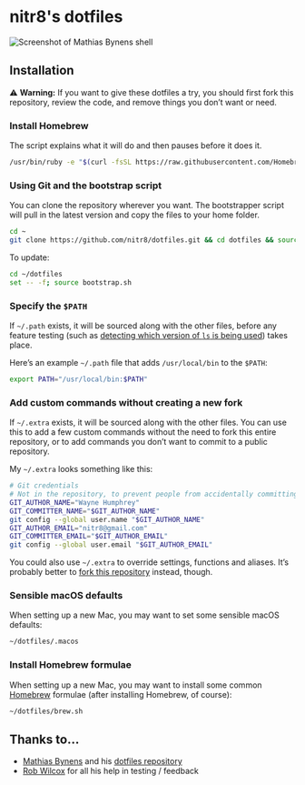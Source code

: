 # nitr8's dotfiles

![Screenshot of Mathias Bynens shell](http://i.imgur.com/ZebT42u.png)

## Installation

:warning: **Warning:** If you want to give these dotfiles a try, you should first fork this repository, review the code, and remove things you don’t want or need.

### Install Homebrew

The script explains what it will do and then pauses before it does it. 

```bash
/usr/bin/ruby -e "$(curl -fsSL https://raw.githubusercontent.com/Homebrew/install/master/install)"
```

### Using Git and the bootstrap script

You can clone the repository wherever you want. The bootstrapper script will pull in the latest version and copy the files to your home folder.

```bash
cd ~
git clone https://github.com/nitr8/dotfiles.git && cd dotfiles && source bootstrap.sh
```

To update:

```bash
cd ~/dotfiles
set -- -f; source bootstrap.sh
```

### Specify the `$PATH`

If `~/.path` exists, it will be sourced along with the other files, before any feature testing (such as [detecting which version of `ls` is being used](https://github.com/mathiasbynens/dotfiles/blob/aff769fd75225d8f2e481185a71d5e05b76002dc/.aliases#L21-26)) takes place.

Here’s an example `~/.path` file that adds `/usr/local/bin` to the `$PATH`:

```bash
export PATH="/usr/local/bin:$PATH"
```

### Add custom commands without creating a new fork

If `~/.extra` exists, it will be sourced along with the other files. You can use this to add a few custom commands without the need to fork this entire repository, or to add commands you don’t want to commit to a public repository.

My `~/.extra` looks something like this:

```bash
# Git credentials
# Not in the repository, to prevent people from accidentally committing 
GIT_AUTHOR_NAME="Wayne Humphrey"
GIT_COMMITTER_NAME="$GIT_AUTHOR_NAME"
git config --global user.name "$GIT_AUTHOR_NAME"
GIT_AUTHOR_EMAIL="nitr8@gmail.com"
GIT_COMMITTER_EMAIL="$GIT_AUTHOR_EMAIL"
git config --global user.email "$GIT_AUTHOR_EMAIL"
```

You could also use `~/.extra` to override settings, functions and aliases. It’s probably better to [fork this repository](https://github.com/nitr8/dotfiles/fork) instead, though.

### Sensible macOS defaults

When setting up a new Mac, you may want to set some sensible macOS defaults:

```bash
~/dotfiles/.macos
```

### Install Homebrew formulae

When setting up a new Mac, you may want to install some common [Homebrew](http://brew.sh/) formulae (after installing Homebrew, of course):

```bash
~/dotfiles/brew.sh
```

## Thanks to…

* [Mathias Bynens](https://mathiasbynens.be/) and his [dotfiles repository](https://github.com/mathiasbynens/dotfiles)
* [Rob Wilcox](http://budeandbeyond.co.uk/) for all his help in testing / feedback

